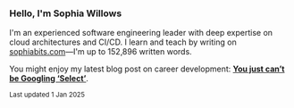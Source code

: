 ### Hello, I'm Sophia Willows

I'm an experienced software engineering leader with deep expertise on cloud architectures and CI/CD. I learn and teach by writing on [sophiabits.com](https://sophiabits.com/blog)—I'm up to 152,896 written words.

You might enjoy my latest blog post on career development: **[You just can’t be Googling ‘Select’](https://sophiabits.com/blog/you-just-cant-be-googling-select)**.

<sub>Last updated 1 Jan 2025</sub>
